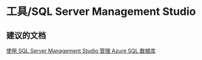<properties
    pageTitle="tools/sql server management studio"
    description="工具/SQL Server Management Studio"
    service="microsoft.sql"
    resource="servers"
    authors="aashu"
    displayOrder=""
    selfHelpType="generic"
    supportTopicIds="31980435"
    resourceTags=""
    productPesIds="13491"
    cloudEnvironments="public"
/>


# 工具/SQL Server Management Studio

## **建议的文档**
[使用 SQL Server Management Studio 管理 Azure SQL 数据库](https://azure.microsoft.com/documentation/articles/sql-database-manage-azure-ssms/)



<!--HONumber=Jul16_HO4-->


